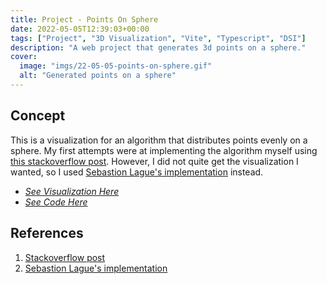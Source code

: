```yaml
---
title: Project - Points On Sphere
date: 2022-05-05T12:39:03+00:00
tags: ["Project", "3D Visualization", "Vite", "Typescript", "DSI"]
description: "A web project that generates 3d points on a sphere."
cover:
  image: "imgs/22-05-05-points-on-sphere.gif"
  alt: "Generated points on a sphere"
---
```


## Concept

This is a visualization for an algorithm that distributes points evenly on a sphere. My first attempts were at implementing the algorithm myself using [this stackoverflow post](https://stackoverflow.com/questions/9600801/evenly-distributing-n-points-on-a-sphere/44164075#44164075). However, I did not quite get the visualization I wanted, so I used [Sebastion Lague's implementation](https://gitiub.com/SebLague/Boids/blob/master/Assets/Scripts/BoidHelper.cs) instead.

- _[See Visualization Here](https://xxzbuckxx.github.io/Points-On-Sphere/)_
- _[See Code Here](https://github.com/xxzbuckxx/Points-On-Sphere)_

## References

1. [Stackoverflow post](https://stackoverflow.com/questions/9600801/evenly-distributing-n-points-on-a-sphere/44164075#44164075)
2. [Sebastion Lague's implementation](https://gitiub.com/SebLague/Boids/blob/master/Assets/Scripts/BoidHelper.cs)
